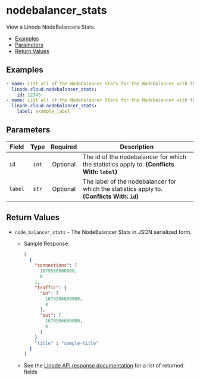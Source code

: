 # nodebalancer_stats

View a Linode NodeBalancers Stats.

- [Examples](#examples)
- [Parameters](#parameters)
- [Return Values](#return-values)

## Examples

```yaml
- name: List all of the Nodebalancer Stats for the Nodebalancer with the given id
  linode.cloud.nodebalancer_stats:
    id: 12345
- name: List all of the Nodebalancer Stats for the Nodebalancer with the given label
  linode.cloud.nodebalancer_stats:
    label: example_label
```


## Parameters

| Field     | Type | Required | Description                                                                  |
|-----------|------|----------|------------------------------------------------------------------------------|
| `id` | <center>`int`</center> | <center>Optional</center> | The id of the nodebalancer for which the statistics apply to.  **(Conflicts With: `label`)** |
| `label` | <center>`str`</center> | <center>Optional</center> | The label of the nodebalancer for which the statistics apply to.  **(Conflicts With: `id`)** |

## Return Values

- `node_balancer_stats` - The NodeBalancer Stats in JSON serialized form.

    - Sample Response:
        ```json
        [
          {
            "connections": [
              1679586600000,
              0
            ],
            "traffic": {
              "in": [
                1679586600000,
                0
              ],
              "out": [
                1679586600000,
                0
              ]
            }
            "title" : "sample-title"
          }
        ]
        ```
    - See the [Linode API response documentation](https://www.linode.com/docs/api/nodebalancers/#nodebalancer-statistics-view__responses) for a list of returned fields


